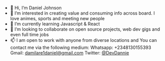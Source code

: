 - 👋 Hi, I’m Daniel Johnson
- 👀 I’m interested in creating value and consuming info across board. I love animes, sports and meeting new people
- 🌱 I’m currently learning Javascript & React
- 💞️ I’m looking to collaborate on open source projects, web dev gigs and even full time jobs
- 📫 I am open to work with anyone from diverse locations and You can contact me via the following medium:
Whatsapp: +2348130155393
Gmail: damilare1daniel@gmail.com
Twitter: [@DevDannie](https://twitter.com/DevDannie)



